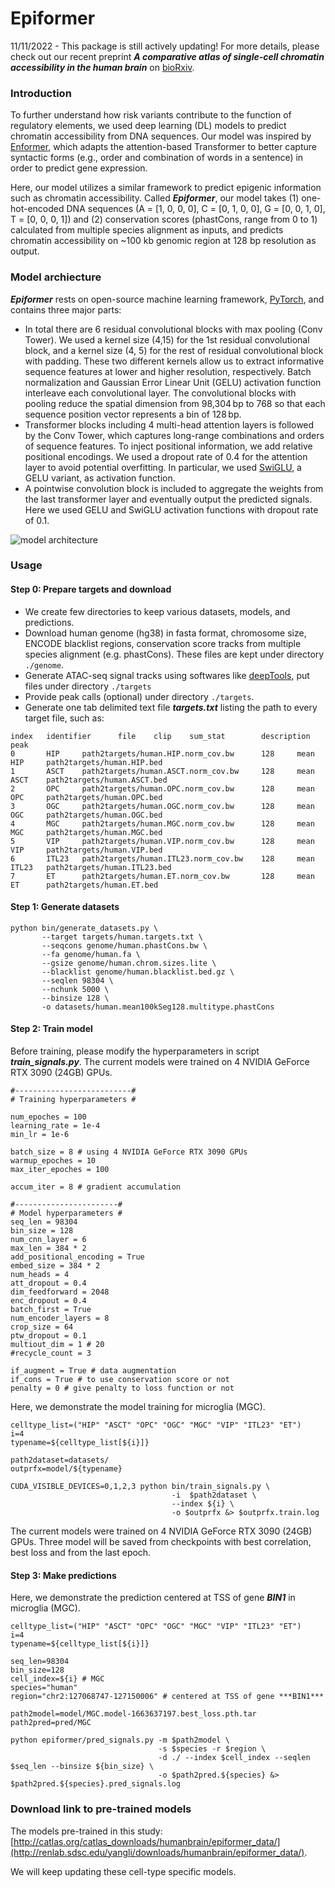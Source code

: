 # Epiformer

11/11/2022 - This package is still actively updating!
For more details, please check out our recent preprint ***A comparative atlas of single-cell chromatin accessibility in the human brain*** on [bioRxiv](https://www.biorxiv.org/content/10.1101/2022.11.09.515833v1).

### Introduction

To further understand how risk variants contribute to the function of regulatory elements, we used deep learning (DL) models to predict chromatin accessibility from DNA sequences. Our model was inspired by [Enformer](https://www.nature.com/articles/s41592-021-01252-x), which adapts the attention-based Transformer to better capture syntactic forms (e.g., order and combination of words in a sentence) in order to predict gene expression. 

Here, our model utilizes a similar framework to predict epigenic information such as chromatin accessibility. Called ***Epiformer***, our model takes (1) one-hot-encoded DNA sequences (A = [1, 0, 0, 0], C = [0, 1, 0, 0], G = [0, 0, 1, 0], T = [0, 0, 0, 1]) and (2) conservation scores (phastCons, range from 0 to 1) calculated from multiple species alignment as inputs, and predicts chromatin accessibility on ~100 kb genomic region at 128 bp resolution as output. 

### Model archiecture

***Epiformer*** rests on open-source machine learning framework, [PyTorch](https://pytorch.org), and contains three major parts: 
- In total there are 6 residual convolutional blocks with max pooling (Conv Tower). We used a kernel size (4,15) for the 1st residual convolutional block, and a kernel size (4, 5) for the rest of residual convolutional block with padding. These two different kernels allow us to extract informative sequence features at lower and higher resolution, respectively. Batch normalization and Gaussian Error Linear Unit (GELU) activation function interleave each convolutional layer. The convolutional blocks with pooling reduce the spatial dimension from 98,304 bp to 768 so that each sequence position vector represents a bin of 128 bp.
- Transformer blocks including 4 multi-head attention layers is followed by the Conv Tower, which captures long-range combinations and orders of sequence features. To inject positional information, we add relative positional encodings. We used a dropout rate of 0.4 for the attention layer to avoid potential overfitting. In particular, we used [SwiGLU](https://arxiv.org/pdf/2002.05202.pdf), a GELU variant, as activation function. 
- A pointwise convolution block is included to aggregate the weights from the last transformer layer and eventually output the predicted signals. Here we used GELU and SwiGLU activation functions with dropout rate of 0.1.

![ model architecture ](/img/epiformer.png)

### Usage

#### Step 0: Prepare targets and download
- We create few directories to keep various datasets, models, and predictions.
- Download human genome (hg38) in fasta format, chromosome size, ENCODE blacklist regions, conservation score tracks from multiple species alignment (e.g. phastCons). These files are kept under directory `./genome`.
- Generate ATAC-seq signal tracks using softwares like [deepTools](https://deeptools.readthedocs.io/en/develop/), put files under directory `./targets`
- Provide peak calls (optional) under directory `./targets`. 
- Generate one tab delimited text file ***targets.txt*** listing the path to every target file, such as:
```
index   identifier      file    clip    sum_stat        description     peak
0       HIP     path2targets/human.HIP.norm_cov.bw      128     mean    HIP     path2targets/human.HIP.bed
1       ASCT    path2targets/human.ASCT.norm_cov.bw     128     mean    ASCT    path2targets/human.ASCT.bed
2       OPC     path2targets/human.OPC.norm_cov.bw      128     mean    OPC     path2targets/human.OPC.bed
3       OGC     path2targets/human.OGC.norm_cov.bw      128     mean    OGC     path2targets/human.OGC.bed
4       MGC     path2targets/human.MGC.norm_cov.bw      128     mean    MGC     path2targets/human.MGC.bed
5       VIP     path2targets/human.VIP.norm_cov.bw      128     mean    VIP     path2targets/human.VIP.bed
6       ITL23   path2targets/human.ITL23.norm_cov.bw    128     mean    ITL23   path2targets/human.ITL23.bed
7       ET      path2targets/human.ET.norm_cov.bw       128     mean    ET      path2targets/human.ET.bed
```

#### Step 1: Generate datasets

```
python bin/generate_datasets.py \
       --target targets/human.targets.txt \
       --seqcons genome/human.phastCons.bw \
       --fa genome/human.fa \
       --gsize genome/human.chrom.sizes.lite \
       --blacklist genome/human.blacklist.bed.gz \
       --seqlen 98304 \
       --nchunk 5000 \
       --binsize 128 \
       -o datasets/human.mean100kSeg128.multitype.phastCons
```

#### Step 2: Train model

Before training, please modify the hyperparameters in script ***train_signals.py***. The current models were trained on 4 NVIDIA GeForce RTX 3090 (24GB) GPUs.

```
#--------------------------#
# Training hyperparameters #

num_epoches = 100
learning_rate = 1e-4
min_lr = 1e-6

batch_size = 8 # using 4 NVIDIA GeForce RTX 3090 GPUs
warmup_epoches = 10
max_iter_epoches = 100

accum_iter = 8 # gradient accumulation

#-----------------------#
# Model hyperparameters #
seq_len = 98304
bin_size = 128
num_cnn_layer = 6
max_len = 384 * 2
add_positional_encoding = True
embed_size = 384 * 2
num_heads = 4
att_dropout = 0.4
dim_feedforward = 2048
enc_dropout = 0.4
batch_first = True
num_encoder_layers = 8
crop_size = 64
ptw_dropout = 0.1
multiout_dim = 1 # 20
#recycle_count = 3

if_augment = True # data augmentation
if_cons = True # to use conservation score or not
penalty = 0 # give penalty to loss function or not
```

Here, we demonstrate the model training for microglia (MGC).

```
celltype_list=("HIP" "ASCT" "OPC" "OGC" "MGC" "VIP" "ITL23" "ET")
i=4
typename=${celltype_list[${i}]}

path2dataset=datasets/
outprfx=model/${typename}

CUDA_VISIBLE_DEVICES=0,1,2,3 python bin/train_signals.py \
                                    -i  $path2dataset \
                                    --index ${i} \
                                    -o $outprfx &> $outprfx.train.log

```

The current models were trained on 4 NVIDIA GeForce RTX 3090 (24GB) GPUs. Three model will be saved from checkpoints with best correlation, best loss and from the last epoch.

#### Step 3: Make predictions

Here, we demonstrate the prediction centered at TSS of gene ***BIN1*** in microglia (MGC).

```
celltype_list=("HIP" "ASCT" "OPC" "OGC" "MGC" "VIP" "ITL23" "ET")
i=4
typename=${celltype_list[${i}]}

seq_len=98304 
bin_size=128
cell_index=${i} # MGC
species="human"
region="chr2:127068747-127150006" # centered at TSS of gene ***BIN1***

path2model=model/MGC.model-1663637197.best_loss.pth.tar
path2pred=pred/MGC

python epiformer/pred_signals.py -m $path2model \
                                 -s $species -r $region \
                                 -d ./ --index $cell_index --seqlen $seq_len --binsize ${bin_size} \
                                 -o $path2pred.${species} &> $path2pred.${species}.pred_signals.log
```

### Download link to pre-trained models

The models pre-trained in this study: [http://catlas.org/catlas_downloads/humanbrain/epiformer_data/](http://renlab.sdsc.edu/yangli/downloads/humanbrain/epiformer_data/).

We will keep updating these cell-type specific models.


